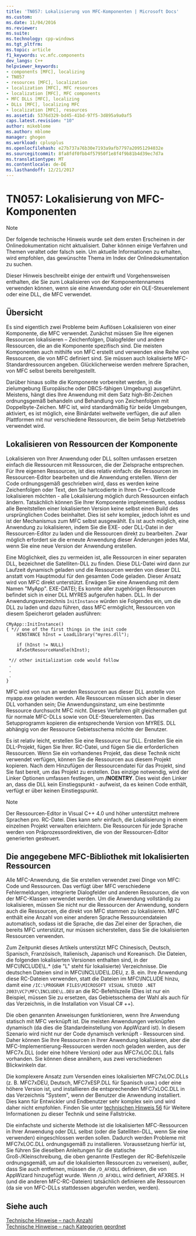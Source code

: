 ```yaml
---
title: 'TN057: Lokalisierung von MFC-Komponenten | Microsoft Docs'
ms.custom: 
ms.date: 11/04/2016
ms.reviewer: 
ms.suite: 
ms.technology: cpp-windows
ms.tgt_pltfrm: 
ms.topic: article
f1_keywords: vc.mfc.components
dev_langs: C++
helpviewer_keywords:
- components [MFC], localizing
- TN057
- resources [MFC], localization
- localization [MFC], MFC resources
- localization [MFC], MFC components
- MFC DLLs [MFC], localizing
- DLLs [MFC], localizing MFC
- localization [MFC], resources
ms.assetid: 5376d329-bd45-41bd-97f5-3d895a9a0af5
caps.latest.revision: "10"
author: mikeblome
ms.author: mblome
manager: ghogen
ms.workload: cplusplus
ms.openlocfilehash: e27b737a76b30e7193a9afb7797a20951294032e
ms.sourcegitcommit: 8fa8fdf0fbb4f57950f1e8f4f9b81b4d39ec7d7a
ms.translationtype: MT
ms.contentlocale: de-DE
ms.lasthandoff: 12/21/2017
---
```

# <a name="tn057-localization-of-mfc-components"></a>TN057: Lokalisierung von MFC-Komponenten
> [!NOTE]
>  Der folgende technische Hinweis wurde seit dem ersten Erscheinen in der Onlinedokumentation nicht aktualisiert. Daher können einige Verfahren und Themen veraltet oder falsch sein. Um aktuelle Informationen zu erhalten, wird empfohlen, das gewünschte Thema im Index der Onlinedokumentation zu suchen.  
  
 Dieser Hinweis beschreibt einige der entwirft und Vorgehensweisen enthalten, die Sie zum Lokalisieren von der Komponentennamens verwenden können, wenn sie eine Anwendung oder ein OLE-Steuerelement oder eine DLL, die MFC verwendet.  
  
## <a name="overview"></a>Übersicht  
 Es sind eigentlich zwei Probleme beim Auflösen Lokalisieren von einer Komponente, die MFC verwendet. Zunächst müssen Sie Ihre eigenen Ressourcen lokalisieren – Zeichenfolgen, Dialogfelder und andere Ressourcen, die an die Komponente spezifisch sind. Die meisten Komponenten auch mithilfe von MFC erstellt und verwenden eine Reihe von Ressourcen, die von MFC definiert sind. Sie müssen auch lokalisierte MFC-Standardressourcen angeben. Glücklicherweise werden mehrere Sprachen, von MFC selbst bereits bereitgestellt.  
  
 Darüber hinaus sollte die Komponente vorbereitet werden, in die zielumgebung (Europäische oder DBCS-fähigen Umgebung) ausgeführt. Meistens, hängt dies Ihre Anwendung mit dem Satz high-Bit-Zeichen ordnungsgemäß behandeln und Behandlung von Zeichenfolgen mit Doppelbyte-Zeichen. MFC ist, wird standardmäßig für beide Umgebungen, aktiviert, es ist möglich, eine Binärdatei weltweite verfügen, die auf allen Plattformen mit nur verschiedene Ressourcen, die beim Setup Netzbetrieb verwendet wird.  
  
## <a name="localizing-your-components-resources"></a>Lokalisieren von Ressourcen der Komponente  
 Lokalisieren von Ihrer Anwendung oder DLL sollten umfassen ersetzen einfach die Ressourcen mit Ressourcen, die der Zielsprache entsprechen. Für Ihre eigenen Ressourcen, ist dies relativ einfach: die Ressourcen im Ressourcen-Editor bearbeiten und die Anwendung erstellen. Wenn der Code ordnungsgemäß geschrieben wird, dass es werden keine Zeichenfolgen oder Text, den Sie hartcodierte in Ihren C++-Quellcode lokalisieren möchten - alle Lokalisierung möglich durch Ressourcen einfach ändern. Tatsächlich können Sie Ihrer Komponente implementieren, sodass alle Bereitstellen einer lokalisierten Version keine selbst einen Build des ursprünglichen Codes beinhaltet. Dies ist sehr komplex, jedoch lohnt es und ist der Mechanismus zum MFC selbst ausgewählt. Es ist auch möglich, eine Anwendung zu lokalisieren, indem Sie die EXE- oder DLL-Datei in der Ressourcen-Editor zu laden und die Ressourcen direkt zu bearbeiten. Zwar möglich erfordert sie die erneute Anwendung dieser Änderungen jedes Mal, wenn Sie eine neue Version der Anwendung erstellen.  
  
 Eine Möglichkeit, dies zu vermeiden ist, alle Ressourcen in einer separaten DLL, bezeichnet die Satelliten-DLL zu finden. Diese DLL-Datei wird dann zur Laufzeit dynamisch geladen und die Ressourcen werden von dieser DLL anstatt vom Hauptmodul für den gesamten Code geladen. Dieser Ansatz wird von MFC direkt unterstützt. Erwägen Sie eine Anwendung mit dem Namen "MyApp". EXE-DATEI; Es konnte aller zugehörigen Ressourcen befindet sich in einer DLL MYRES aufgerufen haben. DLL. In der Anwendungsverzeichnis `InitInstance` würden sie Folgendes ein, um die DLL zu laden und dazu führen, dass MFC ermöglicht, Ressourcen von diesem Speicherort geladen ausführen:  
  
```  
CMyApp::InitInstance()  
{ *// one of the first things in the init code  
    HINSTANCE hInst = LoadLibrary("myres.dll");

    if (hInst != NULL)  
    AfxSetResourceHandle(hInst);

 *// other initialization code would follow  
 .  
 .  
 .  
}  
```  
  
 MFC wird von nun an werden Ressourcen aus dieser DLL anstelle von myapp.exe geladen werden. Alle Ressourcen müssen sich aber in dieser DLL vorhanden sein; Die Anwendungsinstanz, um eine bestimmte Ressource durchsucht MFC nicht. Dieses Verfahren gilt gleichermaßen gut für normale MFC-DLLs sowie von OLE-Steuerelementen. Das Setupprogramm kopieren die entsprechende Version von MYRES. DLL abhängig von der Ressource Gebietsschema möchte der Benutzer.  
  
 Es ist relativ leicht, erstellen Sie eine Ressource nur DLL. Erstellen Sie ein DLL-Projekt, fügen Sie Ihrer. RC-Datei, und fügen Sie die erforderlichen Ressourcen. Wenn Sie ein vorhandenes Projekt, das diese Technik nicht verwendet verfügen, können Sie die Ressourcen aus diesem Projekt kopieren. Nach dem Hinzufügen der Ressourcendatei für das Projekt, sind Sie fast bereit, um das Projekt zu erstellen. Das einzige notwendig, wird der Linker Optionen umfassen festlegen, um **/NOENTRY**. Dies weist den Linker an, dass die DLL kein Einstiegspunkt - aufweist, da es keinen Code enthält, verfügt er über keinen Einstiegspunkt.  
  
> [!NOTE]
>  Der Ressourcen-Editor in Visual C++ 4.0 und höher unterstützt mehrere Sprachen pro. RC-Datei. Dies kann sehr einfach, die Lokalisierung in einem einzelnen Projekt verwalten erleichtern. Die Ressourcen für jede Sprache werden von Präprozessordirektiven, die von der Ressourcen-Editor generierten gesteuert.  
  
## <a name="using-the-provided-mfc-localized-resources"></a>Die angegebene MFC-Bibliothek mit lokalisierten Ressourcen  
 Alle MFC-Anwendung, die Sie erstellen verwendet zwei Dinge von MFC: Code und Ressourcen. Das verfügt über MFC verschiedene Fehlermeldungen, integrierte Dialogfelder und anderen Ressourcen, die von der MFC-Klassen verwendet werden. Um die Anwendung vollständig zu lokalisieren, müssen Sie nicht nur die Ressourcen der Anwendung, sondern auch die Ressourcen, die direkt von MFC stammen zu lokalisieren. MFC enthält eine Anzahl von einer anderen Sprache Ressourcendateien automatisch, sodass ist die Sprache, die das Ziel einer der Sprachen, die bereits MFC unterstützt, nur müssen sicherstellen, dass Sie die lokalisierten Ressourcen verwenden.  
  
 Zum Zeitpunkt dieses Artikels unterstützt MFC Chinesisch, Deutsch, Spanisch, Französisch, Italienisch, Japanisch und Koreanisch. Die Dateien, die folgenden lokalisierten Versionen enthalten sind, in der MFC\INCLUDE\L.* (die "L" steht für lokalisierte) Verzeichnisse. Die deutschen Dateien sind in MFC\INCLUDE\L.DEU, z. B. ein. Ihre Anwendung diese RC-Dateien verwenden, statt die Dateien im MFC\INCLUDE hinzu, damit eine `/IC:\PROGRAM FILES\MICROSOFT VISUAL STUDIO .NET 2003\VC7\MFC\INCLUDE\L.DEU` an die RC-Befehlszeile (Dies ist nur ein Beispiel, müssen Sie zu ersetzen, das Gebietsschema der Wahl als auch für das Verzeichnis, in die Installation von Visual C# ++).  
  
 Die oben genannten Anweisungen funktionieren, wenn Ihre Anwendung statisch mit MFC verknüpft ist. Die meisten Anwendungen verknüpfen dynamisch (da dies die Standardeinstellung von AppWizard ist). In diesem Szenario wird nicht nur der Code dynamisch verknüpft - Ressourcen sind. Daher können Sie Ihre Ressourcen in Ihrer Anwendung lokalisieren, aber die MFC-Implementierung-Ressourcen werden noch geladen werden, aus der MFC7x.DLL (oder eine höhere Version) oder aus MFC7xLOC.DLL falls vorhanden. Sie können diese annähern, aus zwei verschiedenen Blickwinkeln dar.  
  
 Die komplexere Ansatz zum Versenden eines lokalisierten MFC7xLOC.DLLs (z. B. MFC7xDEU, Deutsch, MFC7xESP.DLL für Spanisch usw.) oder eine höhere Version ist, und installieren die entsprechenden MFC7xLOC.DLL in das Verzeichnis "System", wenn der Benutzer die Anwendung installiert. Dies kann für Entwickler und Endbenutzer sehr komplex sein und wird daher nicht empfohlen. Finden Sie unter [technischen Hinweis 56](../mfc/tn056-installation-of-localized-mfc-components.md) für Weitere Informationen zu dieser Technik und seine Fallstricke.  
  
 Die einfachste und sicherste Methode ist die lokalisierten MFC-Ressourcen in Ihrer Anwendung oder DLL selbst (oder die Satelliten-DLL, wenn Sie eine verwenden) eingeschlossen werden sollen. Dadurch werden Probleme mit MFC7xLOC.DLL ordnungsgemäß zu installieren. Voraussetzung hierfür ist, Sie führen Sie dieselben Anleitungen für die statische Groß-/Kleinschreibung, die oben genannte (Festlegen der RC-Befehlszeile ordnungsgemäß, um auf die lokalisierten Ressourcen zu verweisen), außer, dass Sie auch entfernen, müssen die `/D_AFXDLL` definieren, die von AppWizard hinzugefügt wurde. Wenn `/D_AFXDLL` wird definiert, AFXRES. H (und die anderen MFC-RC-Dateien) tatsächlich definieren alle Ressourcen (da sie von MFC-DLLs stattdessen abgerufen werden, werden).  
  
## <a name="see-also"></a>Siehe auch  
 [Technische Hinweise – nach Anzahl](../mfc/technical-notes-by-number.md)   
 [Technische Hinweise – nach Kategorien geordnet](../mfc/technical-notes-by-category.md)


